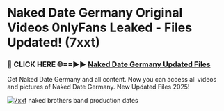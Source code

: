 # Naked Date Germany Original Videos 0nlyFans Leaked - Files Updated! (7xxt)

<h3>🔴 CLICK HERE 🌐==►► <a href="https://tinyurl.com/yckcrads" rel="nofollow">Naked Date Germany Updated Files</a></h3>

Get Naked Date Germany and all content. Now you can access all videos and pictures of Naked Date Germany. New Updated Files 2025!

[![7xxt](https://i.imgur.com/hpKpOFt.gif)](https://tinyurl.com/yckcrads)
naked brothers band production dates